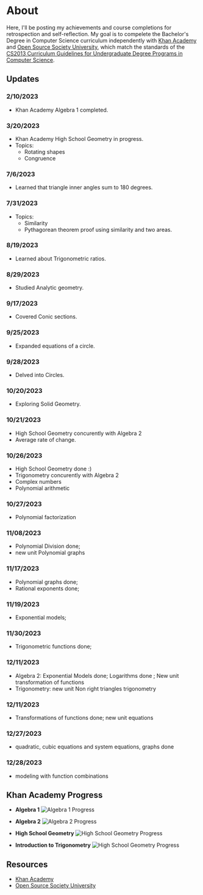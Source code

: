 # About
Here, I'll be posting my achievements and course completions for retrospection and self-reflection. My goal is to compelete the Bachelor's Degree in Computer Science curriculum independently with [Khan Academy](#KhanAcademy) and [Open Source Society University](#OSSU), which match the standards of the [CS2013 Curriculum Guidelines for Undergraduate Degree Programs in Computer Science](https://github.com/ossu/computer-science/blob/master/CURRICULAR_GUIDELINES.md).

## Updates

### 2/10/2023
- Khan Academy Algebra 1 completed.

### 3/20/2023
- Khan Academy High School Geometry in progress.
- Topics:
  - Rotating shapes
  - Congruence

### 7/6/2023
- Learned that triangle inner angles sum to 180 degrees.

### 7/31/2023
- Topics:
  - Similarity
  - Pythagorean theorem proof using similarity and two areas.

### 8/19/2023
- Learned about Trigonometric ratios.

### 8/29/2023
- Studied Analytic geometry.

### 9/17/2023
- Covered Conic sections.

### 9/25/2023
- Expanded equations of a circle.

### 9/28/2023
- Delved into Circles.

### 10/20/2023
- Exploring Solid Geometry.

### 10/21/2023
- High School Geometry concurently with Algebra 2
- Average rate of change.

### 10/26/2023
- High School Geometry done :)
- Trigonometry concurently with Algebra 2
- Complex numbers
- Polynomial arithmetic

### 10/27/2023
- Polynomial factorization

### 11/08/2023
- Polynomial Division done;
- new unit Polynomial graphs
  
### 11/17/2023
 - Polynomial graphs done;
 - Rational exponents done;
   
### 11/19/2023
 - Exponential models;
   
### 11/30/2023
 - Trigonometric functions done;   
   
### 12/11/2023
 - Algebra 2: Exponential Models done; Logarithms done ; New unit transformation of functions
 - Trigonometry: new unit Non right triangles trigonometry
   
### 12/11/2023
 - Transformations of functions done; new unit equations
   
### 12/27/2023
 - quadratic, cubic equations and system equations, graphs done
   
### 12/28/2023
 - modeling with function combinations 
    
## Khan Academy Progress
- **Algebra 1**
  ![Algebra 1 Progress](https://progress-bar.dev/97/?scale=100&title=&width=90&color=babaca&suffix=%)

- **Algebra 2**
  ![Algebra 2 Progress](https://progress-bar.dev/85/?scale=100&title=&width=90&color=babaca&suffix=%)

- **High School Geometry**
  ![High School Geometry Progress](https://progress-bar.dev/94/?scale=100&title=&width=90&color=babaca&suffix=%)

- **Introduction to Trigonometry**
  ![High School Geometry Progress](https://progress-bar.dev/68/?scale=100&title=&width=90&color=babaca&suffix=%)

## Resources
- <a name="KhanAcademy">[Khan Academy](https://www.khanacademy.org/profile/me/courses)</a>
- <a name="OSSU">[Open Source Society University](https://github.com/ossu/computer-science)</a>
